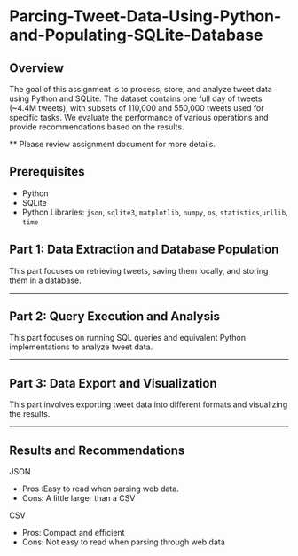 # Parcing-Tweet-Data-Using-Python-and-Populating-SQLite-Database



## Overview
The goal of this assignment is to process, store, and analyze tweet data using Python and SQLite. The dataset contains one full day of tweets (~4.4M tweets), with subsets of 110,000 and 550,000 tweets used for specific tasks. We evaluate the performance of various operations and provide recommendations based on the results. 

** Please review assignment document for more details.

## Prerequisites
- Python
- SQLite
- Python Libraries: `json`, `sqlite3`, `matplotlib`, `numpy`, `os`, `statistics`,`urllib`, `time`


## Part 1: Data Extraction and Database Population
This part focuses on retrieving tweets, saving them locally, and storing them in a database.


---

## Part 2: Query Execution and Analysis
This part focuses on running SQL queries and equivalent Python implementations to analyze tweet data.


---

## Part 3: Data Export and Visualization
This part involves exporting tweet data into different formats and visualizing the results.


---

## Results and Recommendations
JSON 
- Pros :Easy to read when parsing web data.
- Cons: A little larger than a CSV
    
CSV
- Pros: Compact and efficient
- Cons: Not easy to read when parsing through web data
